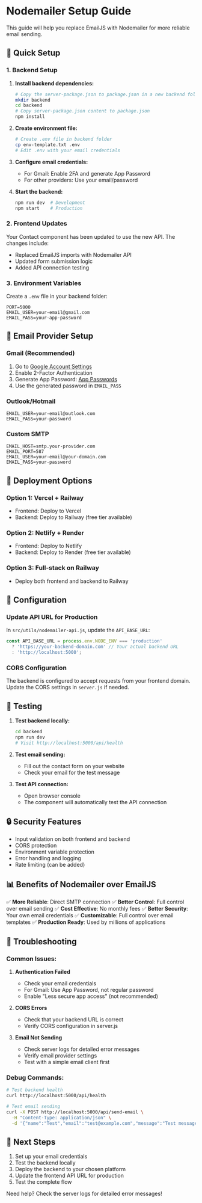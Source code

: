 # Nodemailer Setup Guide

This guide will help you replace EmailJS with Nodemailer for more reliable email sending.

## 🚀 Quick Setup

### 1. Backend Setup

1. **Install backend dependencies:**
   ```bash
   # Copy the server-package.json to package.json in a new backend folder
   mkdir backend
   cd backend
   # Copy server-package.json content to package.json
   npm install
   ```

2. **Create environment file:**
   ```bash
   # Create .env file in backend folder
   cp env-template.txt .env
   # Edit .env with your email credentials
   ```

3. **Configure email credentials:**
   - For Gmail: Enable 2FA and generate App Password
   - For other providers: Use your email/password

4. **Start the backend:**
   ```bash
   npm run dev  # Development
   npm start    # Production
   ```

### 2. Frontend Updates

Your Contact component has been updated to use the new API. The changes include:
- Replaced EmailJS imports with Nodemailer API
- Updated form submission logic
- Added API connection testing

### 3. Environment Variables

Create a `.env` file in your backend folder:

```env
PORT=5000
EMAIL_USER=your-email@gmail.com
EMAIL_PASS=your-app-password
```

## 📧 Email Provider Setup

### Gmail (Recommended)
1. Go to [Google Account Settings](https://myaccount.google.com/)
2. Enable 2-Factor Authentication
3. Generate App Password: [App Passwords](https://myaccount.google.com/apppasswords)
4. Use the generated password in `EMAIL_PASS`

### Outlook/Hotmail
```env
EMAIL_USER=your-email@outlook.com
EMAIL_PASS=your-password
```

### Custom SMTP
```env
EMAIL_HOST=smtp.your-provider.com
EMAIL_PORT=587
EMAIL_USER=your-email@your-domain.com
EMAIL_PASS=your-password
```

## 🚀 Deployment Options

### Option 1: Vercel + Railway
- Frontend: Deploy to Vercel
- Backend: Deploy to Railway (free tier available)

### Option 2: Netlify + Render
- Frontend: Deploy to Netlify
- Backend: Deploy to Render (free tier available)

### Option 3: Full-stack on Railway
- Deploy both frontend and backend to Railway

## 🔧 Configuration

### Update API URL for Production
In `src/utils/nodemailer-api.js`, update the `API_BASE_URL`:

```javascript
const API_BASE_URL = process.env.NODE_ENV === 'production' 
  ? 'https://your-backend-domain.com' // Your actual backend URL
  : 'http://localhost:5000';
```

### CORS Configuration
The backend is configured to accept requests from your frontend domain. Update the CORS settings in `server.js` if needed.

## 🧪 Testing

1. **Test backend locally:**
   ```bash
   cd backend
   npm run dev
   # Visit http://localhost:5000/api/health
   ```

2. **Test email sending:**
   - Fill out the contact form on your website
   - Check your email for the test message

3. **Test API connection:**
   - Open browser console
   - The component will automatically test the API connection

## 🔒 Security Features

- Input validation on both frontend and backend
- CORS protection
- Environment variable protection
- Error handling and logging
- Rate limiting (can be added)

## 📊 Benefits of Nodemailer over EmailJS

✅ **More Reliable**: Direct SMTP connection
✅ **Better Control**: Full control over email sending
✅ **Cost Effective**: No monthly fees
✅ **Better Security**: Your own email credentials
✅ **Customizable**: Full control over email templates
✅ **Production Ready**: Used by millions of applications

## 🐛 Troubleshooting

### Common Issues:

1. **Authentication Failed**
   - Check your email credentials
   - For Gmail: Use App Password, not regular password
   - Enable "Less secure app access" (not recommended)

2. **CORS Errors**
   - Check that your backend URL is correct
   - Verify CORS configuration in server.js

3. **Email Not Sending**
   - Check server logs for detailed error messages
   - Verify email provider settings
   - Test with a simple email client first

### Debug Commands:
```bash
# Test backend health
curl http://localhost:5000/api/health

# Test email sending
curl -X POST http://localhost:5000/api/send-email \
  -H "Content-Type: application/json" \
  -d '{"name":"Test","email":"test@example.com","message":"Test message"}'
```

## 📝 Next Steps

1. Set up your email credentials
2. Test the backend locally
3. Deploy the backend to your chosen platform
4. Update the frontend API URL for production
5. Test the complete flow

Need help? Check the server logs for detailed error messages! 